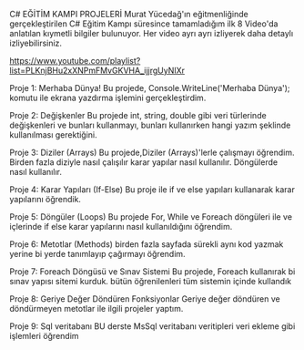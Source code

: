 C# EĞİTİM KAMPI PROJELERİ
Murat Yücedağ'ın eğitmenliğinde gerçekleştirilen C# Eğitim Kampı süresince tamamladığım ilk 8 Video'da anlatılan kıymetli bilgiler bulunuyor. Her video ayrı ayrı izliyerek daha detaylı izliyebilirsiniz.

https://www.youtube.com/playlist?list=PLKnjBHu2xXNPmFMvGKVHA_ijjrgUyNIXr


Proje 1: Merhaba Dünya!
Bu projede, Console.WriteLine('Merhaba Dünya');  komutu ile ekrana yazdırma işlemini gerçekleştirdim.

Proje 2: Değişkenler
Bu projede int, string, double gibi veri türlerinde değişkenleri ve bunları kullanmayı, bunları kullanırken hangi yazım şeklinde kullanılması gerektiğini.

Proje 3: Diziler (Arrays)
Bu projede,Diziler (Arrays)'lerle çalışmayı öğrendim. Birden fazla diziyle nasıl çalışılır karar yapılar nasıl kullanılır. Döngülerde nasıl kullanılır.

Proje 4: Karar Yapıları (If-Else)
Bu proje ile if ve else  yapıları kullanarak karar yapılarını öğrendik.

Proje 5: Döngüler (Loops)
Bu projede For, While ve Foreach döngüleri ile ve içlerinde if else karar yapılarını nasıl kullanıldığını öğrendim.

Proje 6: Metotlar (Methods)
birden fazla sayfada sürekli aynı kod yazmak yerine bi yerde tanımlayıp çağırmayı öğrendim.

Proje 7: Foreach Döngüsü ve Sınav Sistemi
Bu projede, Foreach kullanırak bi sınav yapısı sitemi kurduk. bütün öğrenilenleri tüm sistemin içinde kullandık

Proje 8: Geriye Değer Döndüren Fonksiyonlar
Geriye değer döndüren ve döndürmeyen metotlar ile ilgili projeler yaptım.

Proje 9: Sql veritabanı
BU derste MsSql veritabanı veritipleri veri ekleme gibi işlemleri öğrendim
